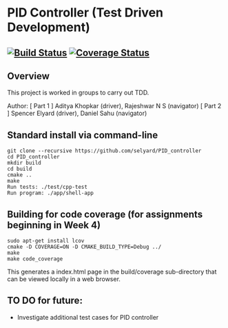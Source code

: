 # PID Controller (Test Driven Development)
[![Build Status](https://travis-ci.com/selyard/PID_controller.svg?branch=master)](https://travis-ci.com/github/selyard/PID_controller)
[![Coverage Status](https://coveralls.io/repos/github/selyard/PID_controller/badge.svg?branch=master)](https://coveralls.io/github/selyard/PID_controller?branch=master)
---

## Overview

This project is worked in groups to carry out TDD.

Author: 
[ Part 1 ] Aditya Khopkar (driver), Rajeshwar N S (navigator)
[ Part 2 ] Spencer Elyard (driver), Daniel Sahu (navigator)

## Standard install via command-line
```
git clone --recursive https://github.com/selyard/PID_controller
cd PID_controller
mkdir build
cd build
cmake ..
make
Run tests: ./test/cpp-test
Run program: ./app/shell-app
```

## Building for code coverage (for assignments beginning in Week 4)
```
sudo apt-get install lcov
cmake -D COVERAGE=ON -D CMAKE_BUILD_TYPE=Debug ../
make
make code_coverage
```
This generates a index.html page in the build/coverage sub-directory that can be viewed locally in a web browser.

## TO DO for future:
- Investigate additional test cases for PID controller

